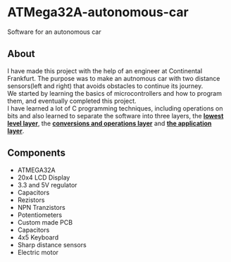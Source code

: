 # ATMega32A-autonomous-car

Software for an autonomous car

## About

I have made this project with the help of an engineer at Continental Frankfurt. The purpose was to make an autnomous car with two distance sensors(left and right) that avoids obstacles to continue its journey.
<br>
We started by learning the basics of microcontrollers and how to program them, and eventually completed this project.
<br>
I have learned a lot of C programming techniques, including operations on bits and also learned to separate the software into three layers, the [**lowest level layer**](Basic_SFWT/Basic_SFWT_Main.c), the [**conversions and operations layer**](HAL/HAL_Main.c) and [**the application layer**](Aplicatie/Aplicatie_Main.c).

## Components

<ul>
    <li>ATMEGA32A</li>
    <li>20x4 LCD Display</li>
    <li>3.3 and 5V regulator</li>
    <li>Capacitors</li>
    <li>Rezistors</li>
    <li>NPN Tranzistors</li>
    <li>Potentiometers</li>
    <li>Custom made PCB</li>
    <li>Capacitors</li>
    <li>4x5 Keyboard</li>
    <li>Sharp distance sensors</li>
    <li>Electric motor</li>
</ul>
